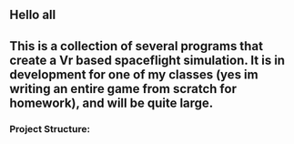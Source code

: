 Hello all
---
This is a collection of several programs that create a Vr based spaceflight simulation.
It is in development for one of my classes (yes im writing an entire game from scratch for homework),
and will be quite large.
---
### Project Structure:
